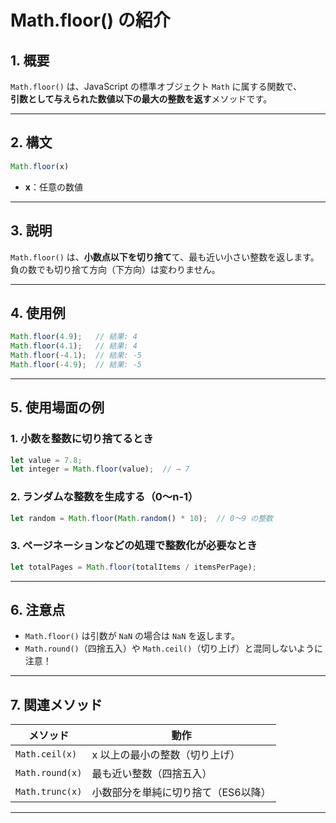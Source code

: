 
# Math.floor() の紹介

## 1. 概要

`Math.floor()` は、JavaScript の標準オブジェクト `Math` に属する関数で、  
**引数として与えられた数値以下の最大の整数を返す**メソッドです。

---

## 2. 構文

```javascript
Math.floor(x)
```

- **x**：任意の数値

---

## 3. 説明

`Math.floor()` は、**小数点以下を切り捨て**て、最も近い小さい整数を返します。  
負の数でも切り捨て方向（下方向）は変わりません。

---

## 4. 使用例

```javascript
Math.floor(4.9);   // 結果: 4
Math.floor(4.1);   // 結果: 4
Math.floor(-4.1);  // 結果: -5
Math.floor(-4.9);  // 結果: -5
```

---

## 5. 使用場面の例

### 1. 小数を整数に切り捨てるとき

```javascript
let value = 7.8;
let integer = Math.floor(value);  // → 7
```

### 2. ランダムな整数を生成する（0〜n-1）

```javascript
let random = Math.floor(Math.random() * 10);  // 0～9 の整数
```

### 3. ページネーションなどの処理で整数化が必要なとき

```javascript
let totalPages = Math.floor(totalItems / itemsPerPage);
```

---

## 6. 注意点

- `Math.floor()` は引数が `NaN` の場合は `NaN` を返します。
- `Math.round()`（四捨五入）や `Math.ceil()`（切り上げ）と混同しないように注意！

---

## 7. 関連メソッド

| メソッド         | 動作       |
|------------------|------------|
| `Math.ceil(x)`   | x 以上の最小の整数（切り上げ） |
| `Math.round(x)`  | 最も近い整数（四捨五入）     |
| `Math.trunc(x)`  | 小数部分を単純に切り捨て（ES6以降） |

---
